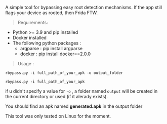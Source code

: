 A simple tool for bypassing easy root detection mechanisms. If the app still flags your device as rooted, then Frida FTW.

> Requirements: 

- Python >= 3.9 and pip installed
- Docker installed
- The following python packages :
    - argparse : pip install argparse
    - docker   : pip install docker==2.0.0

> Usage : 

```rbypass.py -i full_path_of_your_apk -o output_folder```

```rbypass.py -i full_path_of_your_apk ```

if u didn't specify a value for ```-o``` , a folder named ```output``` will be created in the current directory or used (if it alerady exists).

You should find an apk named **generated.apk** in the output folder 

This tool was only tested on Linux for the moment.
